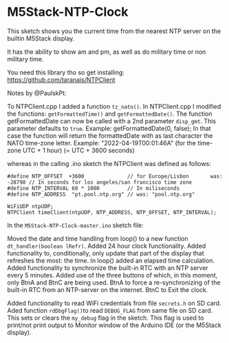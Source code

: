 # M5Stack-NTP-Clock

This sketch shows you the current time from the nearest NTP server on the builtin M5Stack display.

It has the ability to show am and pm, as well as do military time or non military time.

You need this library tho so get installing: https://github.com/taranais/NTPClient

Notes by @PaulskPt:

To NTPClient.cpp I added a function ```tz_nato()```. 
In NTPClient.cpp I modified the functions: ```getFormattedTime()``` and ```getFormattedDate()```.
The function getFormattedDate can now be called with a 2nd parameter ```disp_gmt```. This parameter defaults to ```true```.
Example: getFormattedDate(0, false);
In that case the function will return the formattedDate with as last character the NATO time-zone letter. 
Example: "2022-04-19T00:01:46A" (for the time-zone UTC + 1 hour) (= UTC + 3600 seconds)

whereas in the calling .ino sketch the NTPClient was defined as follows:
```
#define NTP_OFFSET  +3600              // for Europe/Lisbon       was: -28798 // In seconds for los angeles/san francisco time zone
#define NTP_INTERVAL 60 * 1000         // In miliseconds
#define NTP_ADDRESS  "pt.pool.ntp.org" // was: "pool.ntp.org"

WiFiUDP ntpUDP;
NTPClient timeClient(ntpUDP, NTP_ADDRESS, NTP_OFFSET, NTP_INTERVAL);
```
In the ```M5Stack-NTP-Clock-master.ino``` sketch file:

Moved the date and time handling from loop() to a new function ```dt_handler(boolean lRefr)```.
Added 24 hour clock functionality.
Added functionality to, conditionally, only update that part of the display that refreshes the most: the time.
In loop() added an elapsed time calculation. 
Added functionality to synchronize the built-in RTC with an NTP server every 5 minutes.
Added use of the three buttons of which, in this moment, only BtnA and BtnC are being used.
BtnA to force a re-synchronizing of the built-in RTC from an NTP-server on the internet.
BtnC to Exit the clock.

Added functionality to read WiFi credentials from file ```secrets.h``` on SD card.
Aded function ```rdDbgFlag()```to read ```DEBUG_FLAG``` from same file on SD card. This sets or clears the ```my_debug``` flag in the sketch. This flag is used to print/not print output to Monitor window of the Arduino IDE (or the M5Stack display).


